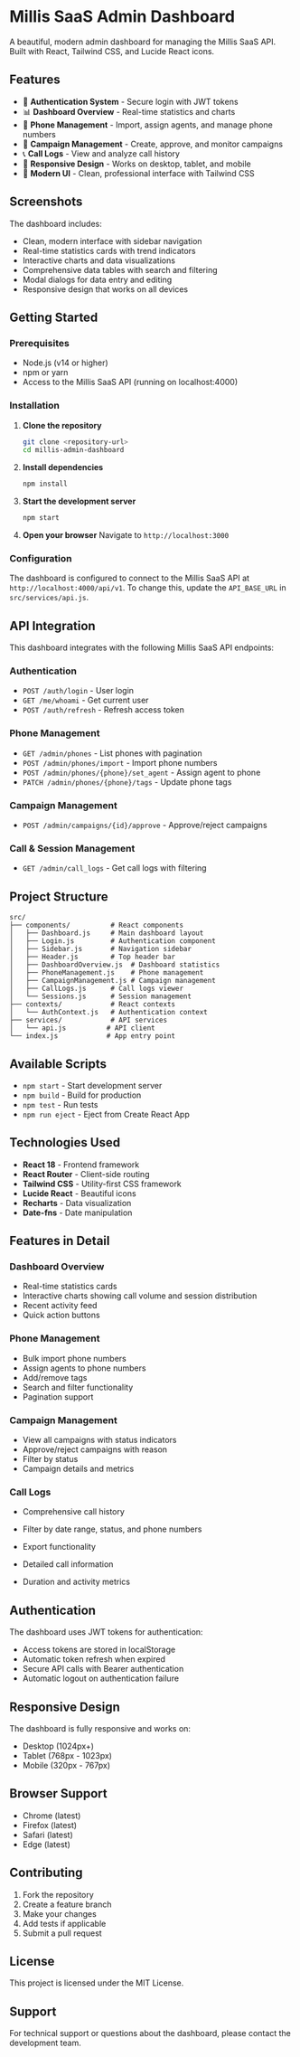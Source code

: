 # Millis SaaS Admin Dashboard

A beautiful, modern admin dashboard for managing the Millis SaaS API. Built with React, Tailwind CSS, and Lucide React icons.

## Features

- 🔐 **Authentication System** - Secure login with JWT tokens
- 📊 **Dashboard Overview** - Real-time statistics and charts
- 📱 **Phone Management** - Import, assign agents, and manage phone numbers
- 📢 **Campaign Management** - Create, approve, and monitor campaigns
- 📞 **Call Logs** - View and analyze call history
- 📱 **Responsive Design** - Works on desktop, tablet, and mobile
- 🎨 **Modern UI** - Clean, professional interface with Tailwind CSS

## Screenshots

The dashboard includes:
- Clean, modern interface with sidebar navigation
- Real-time statistics cards with trend indicators
- Interactive charts and data visualizations
- Comprehensive data tables with search and filtering
- Modal dialogs for data entry and editing
- Responsive design that works on all devices

## Getting Started

### Prerequisites

- Node.js (v14 or higher)
- npm or yarn
- Access to the Millis SaaS API (running on localhost:4000)

### Installation

1. **Clone the repository**
   ```bash
   git clone <repository-url>
   cd millis-admin-dashboard
   ```

2. **Install dependencies**
   ```bash
   npm install
   ```

3. **Start the development server**
   ```bash
   npm start
   ```

4. **Open your browser**
   Navigate to `http://localhost:3000`

### Configuration

The dashboard is configured to connect to the Millis SaaS API at `http://localhost:4000/api/v1`. To change this, update the `API_BASE_URL` in `src/services/api.js`.

## API Integration

This dashboard integrates with the following Millis SaaS API endpoints:

### Authentication
- `POST /auth/login` - User login
- `GET /me/whoami` - Get current user
- `POST /auth/refresh` - Refresh access token

### Phone Management
- `GET /admin/phones` - List phones with pagination
- `POST /admin/phones/import` - Import phone numbers
- `POST /admin/phones/{phone}/set_agent` - Assign agent to phone
- `PATCH /admin/phones/{phone}/tags` - Update phone tags

### Campaign Management
- `POST /admin/campaigns/{id}/approve` - Approve/reject campaigns

### Call & Session Management
- `GET /admin/call_logs` - Get call logs with filtering

## Project Structure

```
src/
├── components/          # React components
│   ├── Dashboard.js     # Main dashboard layout
│   ├── Login.js         # Authentication component
│   ├── Sidebar.js       # Navigation sidebar
│   ├── Header.js        # Top header bar
│   ├── DashboardOverview.js  # Dashboard statistics
│   ├── PhoneManagement.js    # Phone management
│   ├── CampaignManagement.js # Campaign management
│   ├── CallLogs.js      # Call logs viewer
│   └── Sessions.js      # Session management
├── contexts/            # React contexts
│   └── AuthContext.js   # Authentication context
├── services/            # API services
│   └── api.js          # API client
└── index.js            # App entry point
```

## Available Scripts

- `npm start` - Start development server
- `npm build` - Build for production
- `npm test` - Run tests
- `npm run eject` - Eject from Create React App

## Technologies Used

- **React 18** - Frontend framework
- **React Router** - Client-side routing
- **Tailwind CSS** - Utility-first CSS framework
- **Lucide React** - Beautiful icons
- **Recharts** - Data visualization
- **Date-fns** - Date manipulation

## Features in Detail

### Dashboard Overview
- Real-time statistics cards
- Interactive charts showing call volume and session distribution
- Recent activity feed
- Quick action buttons

### Phone Management
- Bulk import phone numbers
- Assign agents to phone numbers
- Add/remove tags
- Search and filter functionality
- Pagination support

### Campaign Management
- View all campaigns with status indicators
- Approve/reject campaigns with reason
- Filter by status
- Campaign details and metrics

### Call Logs
- Comprehensive call history
- Filter by date range, status, and phone numbers
- Export functionality
- Detailed call information

- Duration and activity metrics

## Authentication

The dashboard uses JWT tokens for authentication:
- Access tokens are stored in localStorage
- Automatic token refresh when expired
- Secure API calls with Bearer authentication
- Automatic logout on authentication failure

## Responsive Design

The dashboard is fully responsive and works on:
- Desktop (1024px+)
- Tablet (768px - 1023px)
- Mobile (320px - 767px)

## Browser Support

- Chrome (latest)
- Firefox (latest)
- Safari (latest)
- Edge (latest)

## Contributing

1. Fork the repository
2. Create a feature branch
3. Make your changes
4. Add tests if applicable
5. Submit a pull request

## License

This project is licensed under the MIT License.

## Support

For technical support or questions about the dashboard, please contact the development team.

